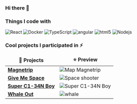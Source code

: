 ### Hi there 👋

<!--
**manuerob/manuerob** is a ✨ _special_ ✨ repository because its `README.md` (this file) appears on your GitHub profile.

Here are some ideas to get you started:

- 🔭 I’m currently working on ...
- 🌱 I’m currently learning ...
- 👯 I’m looking to collaborate on ...
- 🤔 I’m looking for help with ...
- 💬 Ask me about ...
- 📫 How to reach me: ...
- 😄 Pronouns: ...
- ⚡ Fun fact: ...
-->

<h3>Things I code with</h3>
<p>
  <img alt="React" src="https://img.shields.io/badge/-React-45b8d8?style=flat-square&logo=react&logoColor=white" /> 
  <img alt="Docker" src="https://img.shields.io/badge/-Docker-46a2f1?style=flat-square&logo=docker&logoColor=white" />
  <img alt="TypeScript" src="https://img.shields.io/badge/-TypeScript-007ACC?style=flat-square&logo=typescript&logoColor=white" />
  <img alt="angular" src="https://img.shields.io/badge/-Angular-DD0031?style=flat-square&logo=angular&logoColor=white" />
  <img alt="html5" src="https://img.shields.io/badge/-HTML5-E34F26?style=flat-square&logo=html5&logoColor=white" />
  <img alt="Nodejs" src="https://img.shields.io/badge/-Nodejs-43853d?style=flat-square&logo=Node.js&logoColor=white" />
</p>
  
<h3> Cool projects I participated in ⚡</h3> 
  
<table>
  <thead align="center">
    <tr border: none;>
      <td><b>🎁 Projects</b></td>
      <td><b>⭐ Preview</b></td>
    </tr>
  </thead>
  <tbody>
    <tr>
      <td><a href="https://samtopkiller.itch.io/magnetrip"><b>Magnetrip</b></a></td>
      <td><img alt="Map Magnetrip" src="https://img.itch.zone/aW1hZ2UvOTk1OTM3LzU2Njc1MDkuanBn/347x500/fcSMmt.jpg"/></td>
    </tr>
	  <tr>
      <td><a href="https://manuerob.itch.io/in-progress-space-shooter"><b>Give Me Space</b></a></td>
      <td><img alt="Space shooter" src="https://img.itch.zone/aW1hZ2UvMTk3MDYzNC8xMTU4NzMzNy5wbmc=/347x500/1vseO4.png"/></td>
    </tr>
    <tr>
      <td><a href="https://manuerob.itch.io/super-c1-34n-boy"><b>Super C1-34N Boy</b></a></td>
      <td><img alt="Super C1-34N Boy" src="https://img.itch.zone/aW1hZ2UvMTk3MDUyMi8xMTU4Njk2My5wbmc=/347x500/CRwb6Y.png"/></td>
    </tr>
    <tr>
      <td><a href="https://jeyzermc.itch.io/whale-out"><b>Whale Out</b></a></td>
      <td><img alt="whale" src="https://img.itch.zone/aW1hZ2UvODg2NzM2LzQ5OTk1MTAuanBn/347x500/fEGQiv.jpg"/></td>
    </tr>
  </tbody>
</table>

